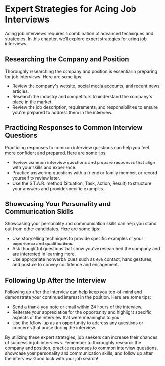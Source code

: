 Expert Strategies for Acing Job Interviews
==========================================================================================================

Acing job interviews requires a combination of advanced techniques and strategies. In this chapter, we'll explore expert strategies for acing job interviews.

Researching the Company and Position
------------------------------------

Thoroughly researching the company and position is essential in preparing for job interviews. Here are some tips:

* Review the company's website, social media accounts, and recent news articles.
* Research the industry and competitors to understand the company's place in the market.
* Review the job description, requirements, and responsibilities to ensure you're prepared to address them in the interview.

Practicing Responses to Common Interview Questions
--------------------------------------------------

Practicing responses to common interview questions can help you feel more confident and prepared. Here are some tips:

* Review common interview questions and prepare responses that align with your skills and experience.
* Practice answering questions with a friend or family member, or record yourself to review later.
* Use the S.T.A.R. method (Situation, Task, Action, Result) to structure your answers and provide specific examples.

Showcasing Your Personality and Communication Skills
----------------------------------------------------

Showcasing your personality and communication skills can help you stand out from other candidates. Here are some tips:

* Use storytelling techniques to provide specific examples of your experience and qualifications.
* Ask thoughtful questions that show you've researched the company and are interested in learning more.
* Use appropriate nonverbal cues such as eye contact, hand gestures, and posture to convey confidence and engagement.

Following Up After the Interview
--------------------------------

Following up after the interview can help keep you top-of-mind and demonstrate your continued interest in the position. Here are some tips:

* Send a thank-you note or email within 24 hours of the interview.
* Reiterate your appreciation for the opportunity and highlight specific aspects of the interview that were meaningful to you.
* Use the follow-up as an opportunity to address any questions or concerns that arose during the interview.

By utilizing these expert strategies, job seekers can increase their chances of success in job interviews. Remember to thoroughly research the company and position, practice responses to common interview questions, showcase your personality and communication skills, and follow up after the interview. Good luck with your job search!
